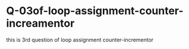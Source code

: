 # Q-03of-loop-assignment-counter-increamentor
this is 3rd question of loop assignment counter-incrementor 
